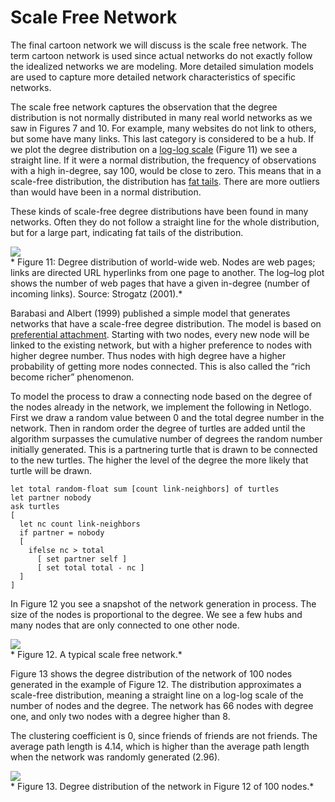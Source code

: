 # Scale Free Network
The final cartoon network we will discuss is the scale free network. The term cartoon network is used since actual networks do not exactly follow the idealized networks we are modeling. More detailed simulation models are used to capture more detailed network characteristics of specific networks.

The scale free network captures the observation that the degree distribution is not normally distributed in many real world networks as we saw in Figures 7 and 10. For example, many websites do not link to others, but some have many links. This last category is considered to be a hub. If we plot the degree distribution on a [log-log scale](http://en.wikipedia.org/wiki/Log-log_plot) (Figure 11) we see a straight line. If it were a normal distribution, the frequency of observations with a high in-degree, say 100, would be close to zero. This means that in a scale-free distribution, the distribution has [fat tails](http://en.wikipedia.org/wiki/Fat-tailed_distribution). There are more outliers than would have been in a normal distribution.

These kinds of scale-free degree distributions have been found in many networks. Often they do not follow a straight line for the whole distribution, but for a large part, indicating fat tails of the distribution.

![](https://raw.githubusercontent.com/comses/intro-to-abm/master/assets/images/Ch_11_Fig_11.png)<br>*
Figure 11: Degree distribution of world-wide web. Nodes are web pages; links are directed URL hyperlinks from one page to another. The log–log plot shows the number of web pages that have a given in-degree (number of incoming links). Source: Strogatz (2001).*

Barabasi and Albert (1999) published a simple model that generates networks that have a scale-free degree distribution. The model is based on [preferential attachment](http://en.wikipedia.org/wiki/Preferential_attachment). Starting with two nodes, every new node will be linked to the existing network, but with a higher preference to nodes with higher degree number. Thus nodes with high degree have a higher probability of getting more nodes connected. This is also called the “rich become richer” phenomenon.

To model the process to draw a connecting node based on the degree of the nodes already in the network, we implement the following in Netlogo. First we draw a random value between 0 and the total degree number in the network. Then in random order the degree of turtles are added until the algorithm surpasses the cumulative number of degrees the random number initially generated. This is a partnering turtle that is drawn to be connected to the new turtles. The higher the level of the degree the more likely that turtle will be drawn.
```
let total random-float sum [count link-neighbors] of turtles
let partner nobody
ask turtles
[
  let nc count link-neighbors
  if partner = nobody
  [
    ifelse nc > total
      [ set partner self ]
      [ set total total - nc ]
  ]
]
```
In Figure 12 you see a snapshot of the network generation in process. The size of the nodes is proportional to the degree. We see a few hubs and many nodes that are only connected to one other node.

![](https://raw.githubusercontent.com/comses/intro-to-abm/master/assets/images/Ch_11_Fig_12.png)<br>*
Figure 12. A typical scale free network.*

Figure 13 shows the degree distribution of the network of 100 nodes generated in the example of Figure 12. The distribution approximates a scale-free distribution, meaning a straight line on a log-log scale of the number of nodes and the degree. The network has 66 nodes with degree one, and only two nodes with a degree higher than 8.

The clustering coefficient is 0, since friends of friends are not friends. The average path length is 4.14, which is higher than the average path length when the network was randomly generated (2.96).

![](https://raw.githubusercontent.com/comses/intro-to-abm/master/assets/images/Ch_11_Fig_13.png)<br>*
Figure 13. Degree distribution of the network in Figure 12 of 100 nodes.*


